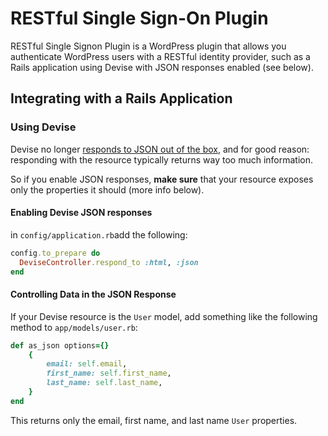 # RESTful Single Sign-On Plugin

RESTful Single Signon Plugin is a WordPress plugin that allows you authenticate WordPress users with a RESTful identity provider, such as a Rails application using Devise with JSON responses enabled (see below).

## Integrating with a Rails Application 
### Using Devise
Devise no longer [responds to JSON out of the box](https://github.com/plataformatec/devise/wiki/How-To:-Upgrade-to-Devise-2.2), and for good reason: responding with the resource typically returns way too much information.

So if you enable JSON responses, **make sure** that your resource exposes only the properties it should (more info below).

#### Enabling Devise JSON responses
in `config/application.rb`add the following:
``` ruby
config.to_prepare do
  DeviseController.respond_to :html, :json
end
```

#### Controlling Data in the JSON Response
If your Devise resource is the `User` model, add something like the following method to `app/models/user.rb`:

``` ruby
def as_json options={}
	{
		email: self.email,
		first_name: self.first_name,
		last_name: self.last_name,
	}
end
```

This returns only the email, first name, and last name `User` properties.
